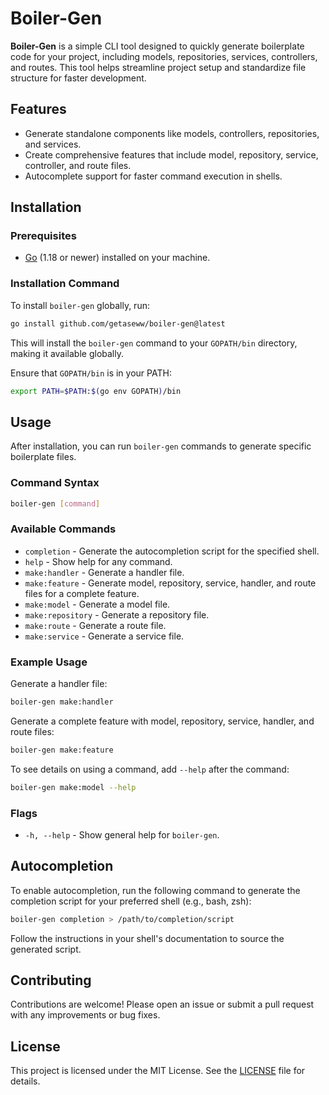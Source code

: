 # Boiler-Gen

**Boiler-Gen** is a simple CLI tool designed to quickly generate boilerplate code for your project, including models, repositories, services, controllers, and routes. This tool helps streamline project setup and standardize file structure for faster development.

## Features

- Generate standalone components like models, controllers, repositories, and services.
- Create comprehensive features that include model, repository, service, controller, and route files.
- Autocomplete support for faster command execution in shells.

## Installation

### Prerequisites

- [Go](https://golang.org/doc/install) (1.18 or newer) installed on your machine.

### Installation Command

To install `boiler-gen` globally, run:

```bash
go install github.com/getaseww/boiler-gen@latest
```

This will install the `boiler-gen` command to your `GOPATH/bin` directory, making it available globally.

Ensure that `GOPATH/bin` is in your PATH:

```bash
export PATH=$PATH:$(go env GOPATH)/bin
```

## Usage

After installation, you can run `boiler-gen` commands to generate specific boilerplate files.

### Command Syntax

```bash
boiler-gen [command]
```

### Available Commands

- `completion` - Generate the autocompletion script for the specified shell.
- `help` - Show help for any command.
- `make:handler` - Generate a handler file.
- `make:feature` - Generate model, repository, service, handler, and route files for a complete feature.
- `make:model` - Generate a model file.
- `make:repository` - Generate a repository file.
- `make:route` - Generate a route file.
- `make:service` - Generate a service file.

### Example Usage

Generate a handler file:

```bash
boiler-gen make:handler
```

Generate a complete feature with model, repository, service, handler, and route files:

```bash
boiler-gen make:feature
```

To see details on using a command, add `--help` after the command:

```bash
boiler-gen make:model --help
```

### Flags

- `-h, --help` - Show general help for `boiler-gen`.

## Autocompletion

To enable autocompletion, run the following command to generate the completion script for your preferred shell (e.g., bash, zsh):

```bash
boiler-gen completion > /path/to/completion/script
```

Follow the instructions in your shell's documentation to source the generated script.

## Contributing

Contributions are welcome! Please open an issue or submit a pull request with any improvements or bug fixes.

## License

This project is licensed under the MIT License. See the [LICENSE](LICENSE) file for details.
